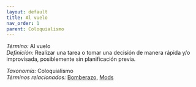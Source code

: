 ```yaml
---
layout: default
title: Al vuelo
nav_order: 1
parent: Coloquialismo
---
```


*Término:* Al vuelo  
*Definición:* Realizar una tarea o tomar una decisión de manera rápida y/o improvisada, posiblemente sin planificación previa.

*Taxonomía:* Coloquialismo  
*Términos relacionados:* [Bomberazo](https://maleniski.github.io/diccionario-angl-tec-mx/docs/alfabeticamente/B/bomberazo/), [Mods](https://maleniski.github.io/diccionario-angl-tec-mx/docs/alfabeticamente/M/mods/)
